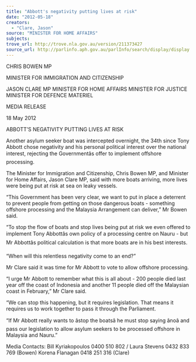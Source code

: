 ```yaml
---
title: "Abbott's negativity putting lives at risk"
date: "2012-05-18"
creators:
  - "Clare, Jason"
source: "MINISTER FOR HOME AFFAIRS"
subjects:
trove_url: http://trove.nla.gov.au/version/211373427
source_url: http://parlinfo.aph.gov.au/parlInfo/search/display/display.w3p;query=Id%3A%22media/pressrel/1642898%22
---
```


 CHRIS BOWEN MP 

 MINISTER FOR IMMIGRATION AND CITIZENSHIP   

 JASON CLARE MP  MINISTER FOR HOME AFFAIRS  MINISTER FOR JUSTICE  MINISTER FOR DEFENCE MATERIEL 

 

 MEDIA RELEASE 

 18 May 2012   

 ABBOTT’S NEGATIVITY PUTTING LIVES AT RISK   

 Another asylum seeker boat was intercepted overnight, the 34th since Tony Abbott chose  negativity and his personal political interest over the national interest, rejecting the  Governmentâs offer to implement offshore processing.    

 The Minister for Immigration and Citizenship, Chris Bowen MP, and Minister for Home  Affairs, Jason Clare MP, said with more boats arriving, more lives were being put at risk at  sea on leaky vessels.   

 “This Government has been very clear, we want to put in place a deterrent to prevent  people from getting on those dangerous boats - something offshore processing and the  Malaysia Arrangement can deliver,” Mr Bowen said.   

 “To stop the flow of boats and stop lives being put at risk we even offered to implement  Tony Abbottâs own policy of a processing centre on Nauru - but Mr Abbottâs political  calculation is that more boats are in his best interests.   

 “When will this relentless negativity come to an end?”   

 Mr Clare said it was time for Mr Abbott to vote to allow offshore processing.    

 “I urge Mr Abbott to remember what this is all about - 200 people died last year off the  coast of Indonesia and another 11 people died off the Malaysian coast in February,” Mr  Clare said.   

 “We can stop this happening, but it requires legislation. That means it requires us to work  together to pass it through the Parliament.   

 “If Mr Abbott really wants to âstop the boatsâ he must stop saying ânoâ and pass our  legislation to allow asylum seekers to be processed offshore in Malaysia and Nauru.”   

 Media Contacts: Bill Kyriakopoulos 0400 510 802 / Laura Stevens 0432 833 769 (Bowen)   Korena Flanagan 0418 251 316 (Clare)   

